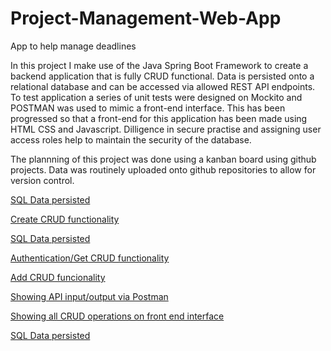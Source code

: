 # Project-Management-Web-App
App to help manage deadlines

In this project I make use of the Java Spring Boot Framework to create a backend application that is fully CRUD functional. Data is persisted onto a relational database and can be accessed via allowed REST API endpoints. To test
application a series of unit tests were designed on Mockito and POSTMAN was used to mimic a front-end interface.
This has been progressed so that a front-end for this application has been made using HTML CSS and Javascript. Dilligence in secure practise and assigning user access roles help to maintain the security of the database. 

The plannning of this project was done using a kanban board using github projects. Data was routinely uploaded onto github repositories to allow for version control.

[SQL Data persisted](reposqltable.PNG)

[Create CRUD functionality](reposignup.PNG)

[SQL Data persisted](repoupdateCRUD.PNG)

[Authentication/Get CRUD functionality](repologin.PNG)

[Add CRUD funcionality](repoaddcrud.PNG)

[Showing API input/output via Postman](repoPostman.PNG)

[Showing all CRUD operations on front end interface](repoCRUD.PNG)

[SQL Data persisted](repoBoard.PNG)
